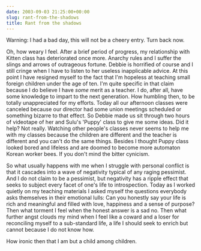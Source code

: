 ```yaml
---
date: 2003-09-03 21:25:00+00:00
slug: rant-from-the-shadows
title: Rant from the shadows
---
```


Warning: I had a bad day, this will not be a cheery entry. Turn back now. 

Oh, how weary I feel. After a brief period of progress, my relationship with Kitten class has deteriorated once more. Anarchy rules and I suffer the slings and arrows of outrageous fortune. Debbie is horrified of course and I still cringe when I have to listen to her useless inapplicable advice. At this point I have resigned myself to the fact that I'm hopeless at teaching small foreign children under the age of ten. I'm quite specific in that claim because I do believe I have _some_ merit as a teacher. I do, after all, have some knowledge to impart to the next generation. How humbling then, to be totally unappreciated for my efforts. Today all our afternoon classes were canceled because our director had some union meetings scheduled or something bizarre to that effect. So Debbie made us sit through two hours of videotape of her and Sulu's 'Puppy' class to give me some ideas. Did it help? Not really. Watching other people's classes never seems to help me with my classes because the children are different and the teacher is different and you can't do the same things. Besides I thought Puppy class looked bored and lifeless and are doomed to become more automaton Korean worker bees. If you don't mind the bitter cynicism.

So what usually happens with me when I struggle with personal conflict is that it cascades into a wave of negativity typical of any raging pessimist. And I do not claim to be a pessimist, but negativity has a ripple effect that seeks to subject every facet of one's life to introspection. Today as I worked quietly on my teaching materials I asked myself the questions everybody asks themselves in their emotional lulls: Can you honestly say your life is rich and meaningful and filled with love, happiness and a sense of purpose? Then what torment I feel when the honest answer is a sad no. Then what further angst clouds my mind when I feel like a coward and a loser for reconciling myself to a sub-standard life, a life I should seek to enrich but cannot because I do not know how. 

How ironic then that I am but a child among children.
